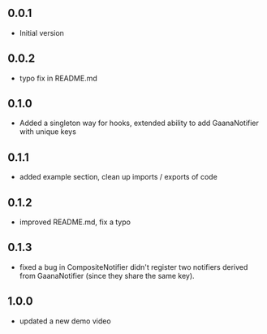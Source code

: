 ## 0.0.1

* Initial version
## 0.0.2
* typo fix in README.md
## 0.1.0
* Added a singleton way for hooks, extended ability to add GaanaNotifier with unique keys
## 0.1.1
* added example section, clean up imports / exports of code
## 0.1.2
* improved README.md, fix a typo
## 0.1.3
* fixed a bug in CompositeNotifier didn't register two notifiers derived from GaanaNotifier (since they share the same key).
## 1.0.0
* updated a new demo video